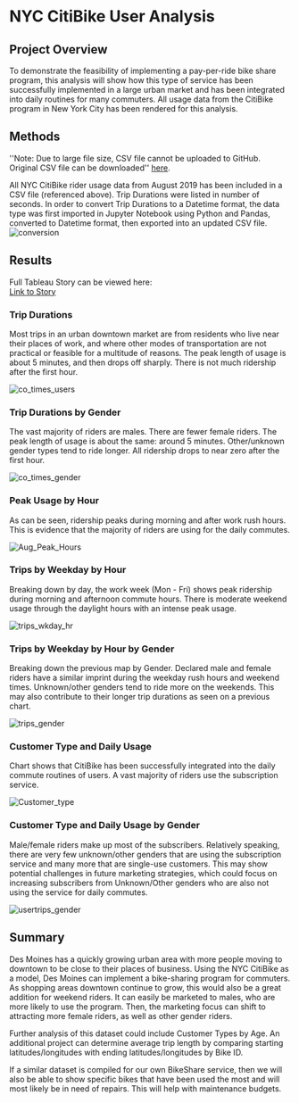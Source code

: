 # NYC CitiBike User Analysis
## Project Overview
To demonstrate the feasibility of implementing a pay-per-ride bike share program, this analysis will show how this type of service has been successfully implemented in a large urban market and has been integrated into daily routines for many commuters.  All usage data from the CitiBike program in New York City has been rendered for this analysis.

## Methods
''Note: Due to large file size, CSV file cannot be uploaded to GitHub.  Original CSV file can be downloaded'' [here](https://s3.amazonaws.com/tripdata/201908-citibike-tripdata.csv.zip).

All NYC CitiBike rider usage data from August 2019 has been included in a CSV file (referenced above).  Trip Durations were listed in number of seconds.  In order to convert Trip Durations to a Datetime format, the data type was first imported in Jupyter Notebook using Python and Pandas, converted to Datetime format, then exported into an updated CSV file.
![conversion](https://user-images.githubusercontent.com/106561880/189543266-fa08cf1d-0046-4bf1-99c5-c99801d82c11.png)


## Results
Full Tableau Story can be viewed here:  
[Link to Story](https://public.tableau.com/app/profile/matt.riley/viz/NYCCitiBikeChallenge_16628530084930/CitiBikeAnalysis)
### **Trip Durations**
Most trips in an urban downtown market are from residents who live near their places of work, and where other modes of transportation are not practical or feasible for a multitude of reasons.  The peak length of usage is about 5 minutes, and then drops off sharply.  There is not much ridership after the first hour.

![co_times_users](https://user-images.githubusercontent.com/106561880/189543275-7893d5d0-9642-4cc3-b4a3-b1c7b5ade27b.png)

### **Trip Durations by Gender**
The vast majority of riders are males.  There are fewer female riders.  The peak length of usage is about the same: around 5 minutes.  Other/unknown gender types tend to ride longer.  All ridership drops to near zero after the first hour.

![co_times_gender](https://user-images.githubusercontent.com/106561880/189543295-984a1a5b-dbfa-4e8e-ba9d-34446e7d8ce3.png)

### **Peak Usage by Hour**
As can be seen, ridership peaks during morning and after work rush hours.  This is evidence that the majority of riders are using for the daily commutes.

![Aug_Peak_Hours](https://user-images.githubusercontent.com/106561880/189543313-2887d70d-000d-464c-b34b-b42dd4912672.png)

### **Trips by Weekday by Hour**
Breaking down by day, the work week (Mon - Fri) shows peak ridership during morning and afternoon commute hours.  There is moderate weekend usage through the daylight hours with an intense peak usage.

![trips_wkday_hr](https://user-images.githubusercontent.com/106561880/189543321-348fa619-8778-45ad-8ee0-7982f77db69e.png)

### **Trips by Weekday by Hour by Gender**
Breaking down the previous map by Gender.  Declared male and female riders have a similar imprint during the weekday rush hours and weekend times.  Unknown/other genders tend to ride more on the weekends.  This may also contribute to their longer trip durations as seen on a previous chart.

![trips_gender](https://user-images.githubusercontent.com/106561880/189543333-05849a8a-d946-4c91-b78c-16afed8538f1.png)

### **Customer Type and Daily Usage**
Chart shows that CitiBike has been successfully integrated into the daily commute routines of users.  A vast majority of riders use the subscription service.

![Customer_type](https://user-images.githubusercontent.com/106561880/189543342-99519347-f5eb-4961-940f-812c52766237.png)

### **Customer Type and Daily Usage by Gender**
Male/female riders make up most of the subscribers.  Relatively speaking, there are very few unknown/other genders that are using the subscription service and many more that are single-use customers.  This may show potential challenges in future marketing strategies, which could focus on increasing subscribers from Unknown/Other genders who are also not using the service for daily commutes.

![usertrips_gender](https://user-images.githubusercontent.com/106561880/189543353-24043a25-dd1b-426a-a26b-435920037f36.png)


## Summary
Des Moines has a quickly growing urban area with more people moving to downtown to be close to their places of business.  Using the NYC CitiBike as a model, Des Moines can implement a bike-sharing program for commuters.  As shopping areas downtown continue to grow, this would also be a great addition for weekend riders.  It can easily be marketed to males, who are more likely to use the program.  Then, the marketing focus can shift to attracting more female riders, as well as other gender riders.

Further analysis of this dataset could include Customer Types by Age.  An additional project can determine average trip length by comparing starting latitudes/longitudes with ending latitudes/longitudes by Bike ID.

If a similar dataset is compiled for our own BikeShare service, then we will also be able to show specific bikes that have been used the most and will most likely be in need of repairs.  This will help with maintenance budgets.

